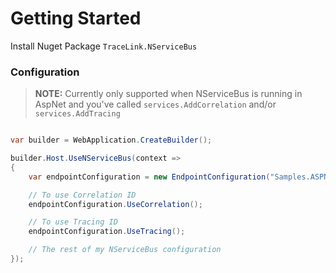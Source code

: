 ﻿# Getting Started

Install Nuget Package ```TraceLink.NServiceBus```

### Configuration

>**NOTE:** Currently only supported when NServiceBus is running in AspNet and you've called `services.AddCorrelation` and/or `services.AddTracing`

```csharp

var builder = WebApplication.CreateBuilder();

builder.Host.UseNServiceBus(context => 
{
    var endpointConfiguration = new EndpointConfiguration("Samples.ASPNETCore.Sender");

    // To use Correlation ID
    endpointConfiguration.UseCorrelation();

    // To use Tracing ID
    endpointConfiguration.UseTracing();

    // The rest of my NServiceBus configuration
});

```